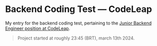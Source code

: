 # Backend Coding Test — CodeLeap

My entry for the backend coding test, pertaining to the [Junior Backend Engineer position at CodeLeap](https://codeleap.notion.site/Junior-Backend-Engineer-f6edb5a0742c4d3db86a4472a2846d55).

> Project started at roughly 23:45 (BRT), march 13th 2024.